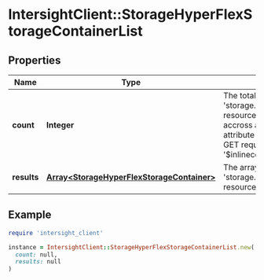 # IntersightClient::StorageHyperFlexStorageContainerList

## Properties

| Name | Type | Description | Notes |
| ---- | ---- | ----------- | ----- |
| **count** | **Integer** | The total number of &#39;storage.HyperFlexStorageContainer&#39; resources matching the request, accross all pages. The &#39;Count&#39; attribute is included when the HTTP GET request includes the &#39;$inlinecount&#39; parameter. | [optional] |
| **results** | [**Array&lt;StorageHyperFlexStorageContainer&gt;**](StorageHyperFlexStorageContainer.md) | The array of &#39;storage.HyperFlexStorageContainer&#39; resources matching the request. | [optional] |

## Example

```ruby
require 'intersight_client'

instance = IntersightClient::StorageHyperFlexStorageContainerList.new(
  count: null,
  results: null
)
```

